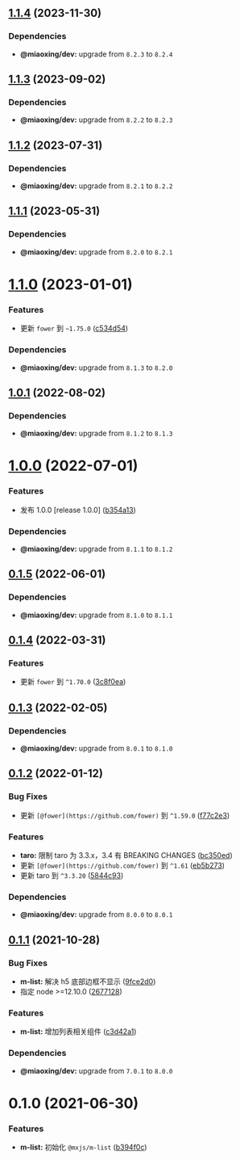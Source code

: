 ## [1.1.4](https://github.com/miaoxing/mxjs-m-list/compare/v1.1.3...v1.1.4) (2023-11-30)





### Dependencies

* **@miaoxing/dev:** upgrade from `8.2.3` to `8.2.4`

## [1.1.3](https://github.com/miaoxing/mxjs-m-list/compare/v1.1.2...v1.1.3) (2023-09-02)





### Dependencies

* **@miaoxing/dev:** upgrade from `8.2.2` to `8.2.3`

## [1.1.2](https://github.com/miaoxing/mxjs-m-list/compare/v1.1.1...v1.1.2) (2023-07-31)





### Dependencies

* **@miaoxing/dev:** upgrade from `8.2.1` to `8.2.2`

## [1.1.1](https://github.com/miaoxing/mxjs-m-list/compare/v1.1.0...v1.1.1) (2023-05-31)





### Dependencies

* **@miaoxing/dev:** upgrade from `8.2.0` to `8.2.1`

# [1.1.0](https://github.com/miaoxing/mxjs-m-list/compare/v1.0.1...v1.1.0) (2023-01-01)


### Features

* 更新 `fower` 到 `~1.75.0` ([c534d54](https://github.com/miaoxing/mxjs-m-list/commit/c534d54e31c05f4813e5846a1f1543aba2405b20))





### Dependencies

* **@miaoxing/dev:** upgrade from `8.1.3` to `8.2.0`

## [1.0.1](https://github.com/miaoxing/mxjs-m-list/compare/v1.0.0...v1.0.1) (2022-08-02)





### Dependencies

* **@miaoxing/dev:** upgrade from `8.1.2` to `8.1.3`

# [1.0.0](https://github.com/miaoxing/mxjs-m-list/compare/v0.1.5...v1.0.0) (2022-07-01)


### Features

* 发布 1.0.0 [release 1.0.0] ([b354a13](https://github.com/miaoxing/mxjs-m-list/commit/b354a13d606fee6f4b185fd2ab011323b3f89384))





### Dependencies

* **@miaoxing/dev:** upgrade from `8.1.1` to `8.1.2`

## [0.1.5](https://github.com/miaoxing/mxjs-m-list/compare/v0.1.4...v0.1.5) (2022-06-01)





### Dependencies

* **@miaoxing/dev:** upgrade from `8.1.0` to `8.1.1`

## [0.1.4](https://github.com/miaoxing/mxjs-m-list/compare/v0.1.3...v0.1.4) (2022-03-31)


### Features

* 更新 `fower` 到 `^1.70.0` ([3c8f0ea](https://github.com/miaoxing/mxjs-m-list/commit/3c8f0eab1ce19f91bf7e8c1b31cbb0dad75ff857))

## [0.1.3](https://github.com/miaoxing/mxjs-m-list/compare/v0.1.2...v0.1.3) (2022-02-05)





### Dependencies

* **@miaoxing/dev:** upgrade from `8.0.1` to `8.1.0`

## [0.1.2](https://github.com/miaoxing/mxjs-m-list/compare/v0.1.1...v0.1.2) (2022-01-12)


### Bug Fixes

* 更新 `[@fower](https://github.com/fower)` 到 `^1.59.0` ([f77c2e3](https://github.com/miaoxing/mxjs-m-list/commit/f77c2e30b944d6012ed7ed8c4c33471e41bf5fa5))


### Features

* **taro:** 限制 taro 为 3.3.x，3.4 有 BREAKING CHANGES ([bc350ed](https://github.com/miaoxing/mxjs-m-list/commit/bc350edea07fd4a35366ce63f39af6f1b59bab73))
* 更新 `[@fower](https://github.com/fower)` 到 `^1.61` ([eb5b273](https://github.com/miaoxing/mxjs-m-list/commit/eb5b2734d7203c3754aaac8ecf0c4d11cb4b1bfe))
* 更新 taro 到 `^3.3.20` ([5844c93](https://github.com/miaoxing/mxjs-m-list/commit/5844c93a3733d982d01fe13988f152f1d5dc816c))





### Dependencies

* **@miaoxing/dev:** upgrade from `8.0.0` to `8.0.1`

## [0.1.1](https://github.com/miaoxing/mxjs-m-list/compare/v0.1.0...v0.1.1) (2021-10-28)


### Bug Fixes

* **m-list:** 解决 h5 底部边框不显示 ([9fce2d0](https://github.com/miaoxing/mxjs-m-list/commit/9fce2d0545d7f3af465cdbd0bbd6a5e50b849085))
* 指定 node >=12.10.0 ([2677128](https://github.com/miaoxing/mxjs-m-list/commit/26771287ea18b23736ba9d7028ac3bbbbea33c5e))


### Features

* **m-list:** 增加列表相关组件 ([c3d42a1](https://github.com/miaoxing/mxjs-m-list/commit/c3d42a13925bf726b67af1af70687a6e50d92f41))





### Dependencies

* **@miaoxing/dev:** upgrade from `7.0.1` to `8.0.0`

# 0.1.0 (2021-06-30)


### Features

* **m-list:** 初始化 `@mxjs/m-list` ([b394f0c](https://github.com/miaoxing/mxjs-m-list/commit/b394f0c1f2a0192eab7bde8efe796faa7d143126))
